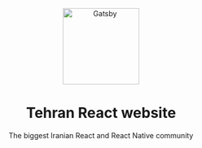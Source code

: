 <p align="center">
  <a href="https://www.tehranreact.ir">
    <img alt="Gatsby" src="https://tehranreact.ir/public/logo.svg" width="150" />
  </a>
</p>
<h1 align="center">
  Tehran React website
</h1>
<p align="center">The biggest Iranian React and React Native community</p>
